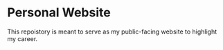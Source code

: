 # Personal Website

This repoistory is meant to serve as my public-facing website to highlight my career.